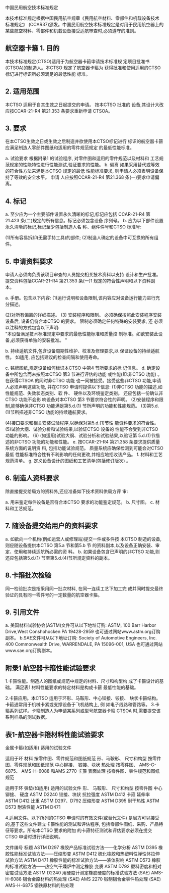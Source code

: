  
中国民用航空技术标准规定 
 
本技术标准规定根据中国民用航空规章《民用航空材料、零部件和机载设备技术
标准规定》
(CCAR37)颁发。中国民用航空技术标准规定是对用于民用航空器上的
某些航空材料、零部件和机载设备接受适航审查时,必须遵守的准则。 

## 航空器卡箍 1. 目的

本技术标准规定(CTSO)适用于为航空器卡箍申请技术标准规
定项目批准书(CTSOA)的制造人。本CTSO 规定了航空器卡箍为
获得批准和使用适用的CTSO 标记进行标识所必须满足的最低性能 标准。 

## 2. 适用范围

本CTSO 适用于自其生效之日起提交的申请。
按本CTSO 批准的
设备,其设计大改应按CCAR-21-R4 第21.353 条要求重新申请 CTSOA。 

## 3. 要求

在本CTSO生效之日或生效之后制造并欲使用本CTSO标记进行
标识的航空器卡箍应满足制造人零部件图纸和适用的零件规范规定
的最低性能标准。 

a. 试验要求 
根据附录1 的试验程序,
对零件图和适用的零件规范以及材料和
工艺规范规定的性能特性进行性能测试,验证要求的性能。 
b. 偏离 如果采用替代或等效的符合性方法来满足本CTSO 规定的最低
性能标准要求,
则申请人必须表明设备保持了等效的安全水平。
申请
人应按照CCAR-21-R4 第21.368 条(一)要求申请偏离。 

## 4. 标记

a. 至少应为一个主要部件设置永久清晰的标记,标记应包括
CCAR-21-R4 第21.423 条(二)规定的所有信息。标记必须包含设备 序列号。 
b. 应为以下部件设置永久清晰的标记,标记至少包括制造人名
称、组件件号和CTSO 标准号: 

(1)所有容易拆卸(无需手持工具)的部件; 
(2)制造人确定的设备中可互换的所有组件。 

## 5. 申请资料要求

申请人必须向负责该项目审查的人员提交相关技术资料以支持
设计和生产批准。提交资料包括CCAR-21-R4 第21.353 条(一)1
规定的符合性声明和以下资料副本。 

a. 手册。包含以下内容: 
(1)运行说明和设备限制,该内容应对设备运行能力进行充
分描述。 

(2)对所有偏离的详细描述。 (3)
安装程序和限制。
必须确保按照此安装程序安装设备后,
设备仍符合本CTSO 的要求。
限制必须确定任何特殊的安装要求,
还
必须以注释的方式包含以下声明:  
"本设备满足技术标准规定中要求的最低性能标准和质量控
制标准。如欲安装此设备,必须获得单独的安装批准。
" 

b. 持续适航文件,包含设备周期性维护、校准及修理要求,以
保证设备的持续适航性。
如适用,
应包括建议的检查间隔和使用寿命。
 

c. 铭牌图纸,规定设备如何标识本CTSO 中第4 节所要求的标
记信息。 
d. 确定设备中所包含而未按照本CTSO 第3 节进行评估的功能
或性能(即:非CTSO 功能)
。在获得CTSOA 的同时非CTSO 功能
也一同被接受。接受这些非CTSO 功能,申请人必须声明这些功能,
并在CTSO 申请时提供以下信息: 
(1)非CTSO 功能的描述,如性能规范、失效状态类别、软
件、
硬件以及环境鉴定类别。
还应包括一份确认非CTSO 功能不会影
响设备对本CTSO 第3 节要求符合性的声明。 
(2)安装程序和限制,能够确保非CTSO 功能满足第5.d.(1)
节所声明的功能和性能规范。 
(3)第5.d.(1)节所描述非CTSO 功能的持续适航要求。 

(4)接口要求和相关安装试验程序,以确保对第5.d.(1)节性
能资料要求的符合性。 
(5)试验大纲、试验分析和试验结果,以验证CTSO 设备的
性能不会受到非CTSO 功能的影响。 
(6)
(如适用)试验大纲、试验分析和试验结果,以验证第
5.d.(1)节描述的非CTSO 功能的功能和性能。 
e. 按CCAR-21-R4 第21.358 条要求提供质量系统方面的说明资
料,
包括功能试验规范。
质量系统应确保检测到可能会对CTSO 最低
性能标准符合性有不利影响的任何更改,并相应地拒收该产品。 
f. 材料和工艺规范清单。 g. 定义设备设计的图纸和工艺清单(包括修订版次)
。 

## 6. 制造人资料要求

除直接提交给局方的资料外,还应准备如下技术资料供局方评
审: 

a. 用来鉴定每件设备是否符合本CTSO 要求的功能鉴定规范。 
b. 尺寸图。 
c. 材料和工艺规范。 

## 7. 随设备提交给用户的资料要求

a. 如欲向一个机构(例如运营人或修理站)提交一件或多件按
本CTSO 制造的设备,则应随设备提供本CTSO 第5.a 节和第5.b 节
的资料副本,以及设备正确安装、审定、使用和持续适航所必需的资
料。 
b. 如果设备包含已声明的非CTSO 功能,则还应包括第5.d.(1)
节至第5.d.(4)节所规定资料的副本。 

## 8.卡箍批次检验

同一检验批次是指采用同一批次材料,
在同一连续工艺下加工完
成并同时提交最终验证的具有同一零件号的一定数量的航空器卡箍。
 

## 9. 引用文件

a. 美国材料试验协会(ASTM)文件可从以下地址订购: ASTM, 100 Barr Harbor Drive,West Conshohocken PA 19428-2959 
也可通过网站www.astm.org订购副本。 
b.SAE文件可从以下地址订购: Society of Automotive Engineers, Inc. 400 Commonwealth Drive, WARRENDALE, PA 15096-001, USA 也可通过网站www.sae.org订购副本。 

## 附录1 航空器卡箍性能试验要求

1.卡箍性能。制造人的图纸或规范中规定的材料、尺寸和构型构
成了卡箍设计的基础。
满足表1 材料性能要求的特定材料是构成卡箍
最低性能的基础。 

2.卡箍应用。本CTSO 适用于环形、马鞍形、中心铆接、铰接、
块状卡箍结构。
卡箍通常用于机械卡紧或支撑设备于飞机结构上,
例
如电子线路和管路等。 
3.卡箍系列试样。卡箍制造人为申请某系列或型号航空器卡箍
CTSOA 时,需要提交该系列样品的测试数据。 

## 表1-航空器卡箍材料性能试验要求

金属卡箍(如适用)
适用的试验文件 

适用于环
材料 
按零件图、零件规范和图纸规范 
形、马鞍形、
尺寸和构型 
按零件图、零件规范和图纸规范 
中心铆接、 铰接、块状
热处理 
按零件图、
AMS-G-6875、
AMS-H-6088
和AMS 2770 
卡箍 
表面处理 
按零件图、零件规范和图纸规范 
 
适用于环
弹垫(如适用) 
适用的试验文件 
形、
马鞍形、
尺寸和构型 
按零件图 
中心铆接、
硬度 
ASTM D2240 
铰接、块状
抗拉强度 
ASTM D412 
卡箍 
延伸率 
ASTM D412 
比重 
ASTM D297、D792 
压缩形变 
ASTM D395 
耐干热性 
ASTM D573 
耐液性能 
ASTM D471 

4.适用文件。以下所列的CTSO 申请时的有效文件(或替代文件)
是局方可以接受的,基于这些文件建立卡箍性能的测试和评估程序, 包括零部件图纸、采购、产品特征等要求。所有本CTSO 要求的附加 的卡箍特征测试和评估要求必须在提交CTSO 申请时进行详细说明。 

文件编号 
标题 
ASTM D297 
橡胶产品标准试验方法——化学分析 
ASTM D395 
橡胶性能标准试验方法——压缩形变 
ASTM D412 
硫化橡胶和热塑料性弹性体拉伸试验方法 
ASTM D471 
橡胶性能的标准试验方法——液体影响 
ASTM D573 
橡胶的标准试验方法——热空气干燥炉中测定橡胶
变质 
ASTM D792 
塑料密度和相对密度试验方法 
ASTM D2240 
用硬度计测定橡胶硬度的标准试验方法 
(SAE) AMS-H-6088 
铝合金原材料的热处理 
(SAE) AMS 2270 
锻制铝合金零件热处理 
(SAE) AMS-H-6875 
钢铁原材料的热处理 
 
